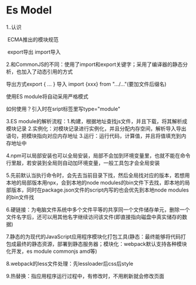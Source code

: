 # Es Model

1..认识

​	ECMA推出的模块规范

​	export导出 import导入

2.和CommonJS的不同：使用了import和export关键字；采用了编译器的静态分析，也加入了动态引用的方式

导出方式export { ... }  导入 import {xxx} from ".../..."(要加文件后缀名)

使用ES module将自动采用严格模式 

如何使用？引入时在sript标签里写type="module"

3.ES module的解析流程：1.构建，根据地址查找js文件，并且下载，将其解析成模块记录  2.实例化：对模块记录进行实例化，并且分配内存空间，解析导入导出语句，把模块指向对应内存地址	3.运行：运行代码，计算值，并且将值填充到内存地址中

4.npm可以局部安装也可以全局安装，局部不会加到环境变量里，也就不能在命令行里敲，若安装到全局则自动加环境变量，一般工具包才会全局安装

5.先前默认当执行命令时，会先去当前目录下找，然后全局找对应的版本，若想用本地的局部版本用npx，会到本地的node modules的bin文件下去找，即本地的局部版本，同时在package.json文件的script内写的也会优先到本地node modules的bin文件找

6.硬链接：为电脑文件系统中多个文件平等的共享同一个文件储存单元，删除一个文件名字后，还可以用其他名字继续访问该文件(即直接指向磁盘中真实储存的数据)

7.静态的为现代的JavaScript应用程序模块化打包工具(静态：最终能够将代码打包成最终的静态资源，部署到静态服务器；模块化：webpack默认支持各种模块化开发，es module commonjs amd等)

8.webpack的less文件处理：先lessloader后css后style

9.热替换：指应用程序运行过程中，有修改时，不用刷新就会修改页面